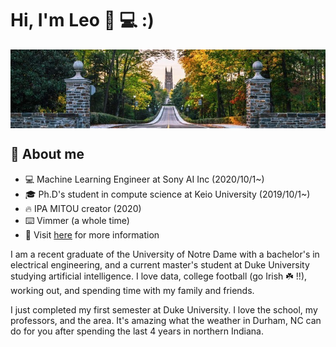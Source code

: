 # Hi, I'm Leo 🚀 💻 :)
<p align="center"><img align="center" width="1100px" src="assets/duke_main_drive.jpg"></p>

## :book: About me
- :computer: Machine Learning Engineer at Sony AI Inc (2020/10/1~)
- :mortar_board: Ph.D's student in compute science at Keio University (2019/10/1~)
- :fire: IPA MITOU creator (2020)
- :keyboard: Vimmer (a whole time)
- :eyes: Visit [here](https://takuseno.github.io) for more information

I am a recent graduate of the University of Notre Dame with a bachelor's in electrical engineering, and a current master's student at Duke University studying artificial intelligence. I love data, college football (go Irish ☘️ !!), working out, and spending time with my family and friends. 

I just completed my first semester at Duke University. I love the school, my professors, and the area. It's amazing what the weather in Durham, NC can do for you after spending the last 4 years in northern Indiana.



<!--
**leocorelli/leocorelli** is a ✨ _special_ ✨ repository because its `README.md` (this file) appears on your GitHub profile.

Here are some ideas to get you started:

- 🔭 I’m currently working on ...
- 🌱 I’m currently learning ...
- 👯 I’m looking to collaborate on ...
- 🤔 I’m looking for help with ...
- 💬 Ask me about ...
- 📫 How to reach me: ...
- 😄 Pronouns: ...
- ⚡ Fun fact: ...
-->
